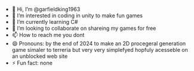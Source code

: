 - 👋 Hi, I’m @garfieldking1963
- 👀 I’m interested in coding in unity to make fun games
- 🌱 I’m currently learning C#
- 💞️ I’m looking to collaborate on shareing my games for free
- 📫 How to reach me you dont
- 😄 Pronouns: by the end of 2024 to make an 2D procegeral generation game simaler to terreria but very very simplefyed hopfuly acesseble on an unblocked web site
- ⚡ Fun fact: none

<!---
garfieldking1963/garfieldking1963 is a ✨ special ✨ repository because its `README.md` (this file) appears on your GitHub profile.
You can click the Preview link to take a look at your changes.
--->
